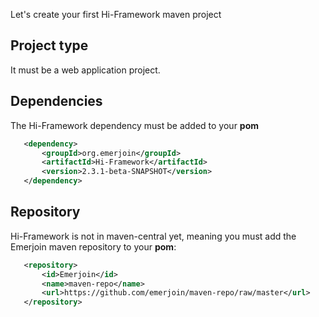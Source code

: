 <!--Topic description-->
<description>Let's create your first Hi-Framework maven project</description>

## Project type
It must be a web application project.


## Dependencies
The Hi-Framework dependency must be added to your __pom__
```xml
   <dependency>
       <groupId>org.emerjoin</groupId>
       <artifactId>Hi-Framework</artifactId>
       <version>2.3.1-beta-SNAPSHOT</version>
   </dependency>
```

## Repository
Hi-Framework is not in maven-central yet, meaning you must add the Emerjoin maven repository to your __pom__:

```xml
   <repository>
       <id>Emerjoin</id>
       <name>maven-repo</name>
       <url>https://github.com/emerjoin/maven-repo/raw/master</url>
   </repository>
```
        
